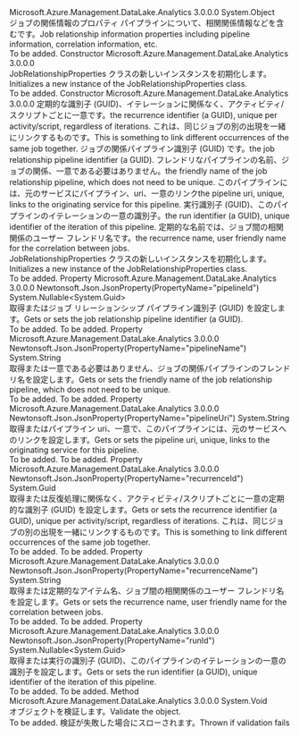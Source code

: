 <Type Name="JobRelationshipProperties" FullName="Microsoft.Azure.Management.DataLake.Analytics.Models.JobRelationshipProperties">
  <TypeSignature Language="C#" Value="public class JobRelationshipProperties" />
  <TypeSignature Language="ILAsm" Value=".class public auto ansi beforefieldinit JobRelationshipProperties extends System.Object" />
  <TypeSignature Language="DocId" Value="T:Microsoft.Azure.Management.DataLake.Analytics.Models.JobRelationshipProperties" />
  <TypeSignature Language="VB.NET" Value="Public Class JobRelationshipProperties" />
  <TypeSignature Language="F#" Value="type JobRelationshipProperties = class" />
  <AssemblyInfo>
    <AssemblyName>Microsoft.Azure.Management.DataLake.Analytics</AssemblyName>
    <AssemblyVersion>3.0.0.0</AssemblyVersion>
  </AssemblyInfo>
  <Base>
    <BaseTypeName>System.Object</BaseTypeName>
  </Base>
  <Interfaces />
  <Docs>
    <summary>
            <span data-ttu-id="d0c98-101">ジョブの関係情報のプロパティ パイプラインについて、相関関係情報などを含むです。</span><span class="sxs-lookup"><span data-stu-id="d0c98-101">Job relationship information properties including pipeline information, correlation information, etc.</span></span>
            </summary>
    <remarks>To be added.</remarks>
  </Docs>
  <Members>
    <Member MemberName=".ctor">
      <MemberSignature Language="C#" Value="public JobRelationshipProperties ();" />
      <MemberSignature Language="ILAsm" Value=".method public hidebysig specialname rtspecialname instance void .ctor() cil managed" />
      <MemberSignature Language="DocId" Value="M:Microsoft.Azure.Management.DataLake.Analytics.Models.JobRelationshipProperties.#ctor" />
      <MemberSignature Language="VB.NET" Value="Public Sub New ()" />
      <MemberType>Constructor</MemberType>
      <AssemblyInfo>
        <AssemblyName>Microsoft.Azure.Management.DataLake.Analytics</AssemblyName>
        <AssemblyVersion>3.0.0.0</AssemblyVersion>
      </AssemblyInfo>
      <Parameters />
      <Docs>
        <summary>
            <span data-ttu-id="d0c98-102">JobRelationshipProperties クラスの新しいインスタンスを初期化します。</span><span class="sxs-lookup"><span data-stu-id="d0c98-102">Initializes a new instance of the JobRelationshipProperties class.</span></span>
            </summary>
        <remarks>To be added.</remarks>
      </Docs>
    </Member>
    <Member MemberName=".ctor">
      <MemberSignature Language="C#" Value="public JobRelationshipProperties (Guid recurrenceId, Nullable&lt;Guid&gt; pipelineId = null, string pipelineName = null, string pipelineUri = null, Nullable&lt;Guid&gt; runId = null, string recurrenceName = null);" />
      <MemberSignature Language="ILAsm" Value=".method public hidebysig specialname rtspecialname instance void .ctor(valuetype System.Guid recurrenceId, valuetype System.Nullable`1&lt;valuetype System.Guid&gt; pipelineId, string pipelineName, string pipelineUri, valuetype System.Nullable`1&lt;valuetype System.Guid&gt; runId, string recurrenceName) cil managed" />
      <MemberSignature Language="DocId" Value="M:Microsoft.Azure.Management.DataLake.Analytics.Models.JobRelationshipProperties.#ctor(System.Guid,System.Nullable{System.Guid},System.String,System.String,System.Nullable{System.Guid},System.String)" />
      <MemberSignature Language="VB.NET" Value="Public Sub New (recurrenceId As Guid, Optional pipelineId As Nullable(Of Guid) = null, Optional pipelineName As String = null, Optional pipelineUri As String = null, Optional runId As Nullable(Of Guid) = null, Optional recurrenceName As String = null)" />
      <MemberSignature Language="F#" Value="new Microsoft.Azure.Management.DataLake.Analytics.Models.JobRelationshipProperties : Guid * Nullable&lt;Guid&gt; * string * string * Nullable&lt;Guid&gt; * string -&gt; Microsoft.Azure.Management.DataLake.Analytics.Models.JobRelationshipProperties" Usage="new Microsoft.Azure.Management.DataLake.Analytics.Models.JobRelationshipProperties (recurrenceId, pipelineId, pipelineName, pipelineUri, runId, recurrenceName)" />
      <MemberType>Constructor</MemberType>
      <AssemblyInfo>
        <AssemblyName>Microsoft.Azure.Management.DataLake.Analytics</AssemblyName>
        <AssemblyVersion>3.0.0.0</AssemblyVersion>
      </AssemblyInfo>
      <Parameters>
        <Parameter Name="recurrenceId" Type="System.Guid" />
        <Parameter Name="pipelineId" Type="System.Nullable&lt;System.Guid&gt;" />
        <Parameter Name="pipelineName" Type="System.String" />
        <Parameter Name="pipelineUri" Type="System.String" />
        <Parameter Name="runId" Type="System.Nullable&lt;System.Guid&gt;" />
        <Parameter Name="recurrenceName" Type="System.String" />
      </Parameters>
      <Docs>
        <param name="recurrenceId"><span data-ttu-id="d0c98-103">定期的な識別子 (GUID)、イテレーションに関係なく、アクティビティ/スクリプトごとに一意です。</span><span class="sxs-lookup"><span data-stu-id="d0c98-103">the recurrence identifier (a GUID), unique per activity/script, regardless of iterations.</span></span> <span data-ttu-id="d0c98-104">これは、同じジョブの別の出現を一緒にリンクするものです。</span><span class="sxs-lookup"><span data-stu-id="d0c98-104">This is something to link different occurrences of the same job together.</span></span></param>
        <param name="pipelineId"><span data-ttu-id="d0c98-105">ジョブの関係パイプライン識別子 (GUID) です。</span><span class="sxs-lookup"><span data-stu-id="d0c98-105">the job relationship pipeline identifier (a GUID).</span></span></param>
        <param name="pipelineName"><span data-ttu-id="d0c98-106">フレンドリなパイプラインの名前、ジョブの関係、一意である必要はありません。</span><span class="sxs-lookup"><span data-stu-id="d0c98-106">the friendly name of the job relationship pipeline, which does not need to be unique.</span></span></param>
        <param name="pipelineUri"><span data-ttu-id="d0c98-107">このパイプラインには、元のサービスにパイプライン、uri、一意のリンク</span><span class="sxs-lookup"><span data-stu-id="d0c98-107">the pipeline uri, unique, links to the originating service for this pipeline.</span></span></param>
        <param name="runId"><span data-ttu-id="d0c98-108">実行識別子 (GUID)、このパイプラインのイテレーションの一意の識別子。</span><span class="sxs-lookup"><span data-stu-id="d0c98-108">the run identifier (a GUID), unique identifier of the iteration of this pipeline.</span></span></param>
        <param name="recurrenceName"><span data-ttu-id="d0c98-109">定期的な名前では、ジョブ間の相関関係のユーザー フレンドリ名です。</span><span class="sxs-lookup"><span data-stu-id="d0c98-109">the recurrence name, user friendly name for the correlation between jobs.</span></span></param>
        <summary>
            <span data-ttu-id="d0c98-110">JobRelationshipProperties クラスの新しいインスタンスを初期化します。</span><span class="sxs-lookup"><span data-stu-id="d0c98-110">Initializes a new instance of the JobRelationshipProperties class.</span></span>
            </summary>
        <remarks>To be added.</remarks>
      </Docs>
    </Member>
    <Member MemberName="PipelineId">
      <MemberSignature Language="C#" Value="public Nullable&lt;Guid&gt; PipelineId { get; set; }" />
      <MemberSignature Language="ILAsm" Value=".property instance valuetype System.Nullable`1&lt;valuetype System.Guid&gt; PipelineId" />
      <MemberSignature Language="DocId" Value="P:Microsoft.Azure.Management.DataLake.Analytics.Models.JobRelationshipProperties.PipelineId" />
      <MemberSignature Language="VB.NET" Value="Public Property PipelineId As Nullable(Of Guid)" />
      <MemberSignature Language="F#" Value="member this.PipelineId : Nullable&lt;Guid&gt; with get, set" Usage="Microsoft.Azure.Management.DataLake.Analytics.Models.JobRelationshipProperties.PipelineId" />
      <MemberType>Property</MemberType>
      <AssemblyInfo>
        <AssemblyName>Microsoft.Azure.Management.DataLake.Analytics</AssemblyName>
        <AssemblyVersion>3.0.0.0</AssemblyVersion>
      </AssemblyInfo>
      <Attributes>
        <Attribute>
          <AttributeName>Newtonsoft.Json.JsonProperty(PropertyName="pipelineId")</AttributeName>
        </Attribute>
      </Attributes>
      <ReturnValue>
        <ReturnType>System.Nullable&lt;System.Guid&gt;</ReturnType>
      </ReturnValue>
      <Docs>
        <summary>
            <span data-ttu-id="d0c98-111">取得またはジョブ リレーションシップ パイプライン識別子 (GUID) を設定します。</span><span class="sxs-lookup"><span data-stu-id="d0c98-111">Gets or sets the job relationship pipeline identifier (a GUID).</span></span>
            </summary>
        <value>To be added.</value>
        <remarks>To be added.</remarks>
      </Docs>
    </Member>
    <Member MemberName="PipelineName">
      <MemberSignature Language="C#" Value="public string PipelineName { get; set; }" />
      <MemberSignature Language="ILAsm" Value=".property instance string PipelineName" />
      <MemberSignature Language="DocId" Value="P:Microsoft.Azure.Management.DataLake.Analytics.Models.JobRelationshipProperties.PipelineName" />
      <MemberSignature Language="VB.NET" Value="Public Property PipelineName As String" />
      <MemberSignature Language="F#" Value="member this.PipelineName : string with get, set" Usage="Microsoft.Azure.Management.DataLake.Analytics.Models.JobRelationshipProperties.PipelineName" />
      <MemberType>Property</MemberType>
      <AssemblyInfo>
        <AssemblyName>Microsoft.Azure.Management.DataLake.Analytics</AssemblyName>
        <AssemblyVersion>3.0.0.0</AssemblyVersion>
      </AssemblyInfo>
      <Attributes>
        <Attribute>
          <AttributeName>Newtonsoft.Json.JsonProperty(PropertyName="pipelineName")</AttributeName>
        </Attribute>
      </Attributes>
      <ReturnValue>
        <ReturnType>System.String</ReturnType>
      </ReturnValue>
      <Docs>
        <summary>
            <span data-ttu-id="d0c98-112">取得または一意である必要はありません、ジョブの関係パイプラインのフレンドリ名を設定します。</span><span class="sxs-lookup"><span data-stu-id="d0c98-112">Gets or sets the friendly name of the job relationship pipeline, which does not need to be unique.</span></span>
            </summary>
        <value>To be added.</value>
        <remarks>To be added.</remarks>
      </Docs>
    </Member>
    <Member MemberName="PipelineUri">
      <MemberSignature Language="C#" Value="public string PipelineUri { get; set; }" />
      <MemberSignature Language="ILAsm" Value=".property instance string PipelineUri" />
      <MemberSignature Language="DocId" Value="P:Microsoft.Azure.Management.DataLake.Analytics.Models.JobRelationshipProperties.PipelineUri" />
      <MemberSignature Language="VB.NET" Value="Public Property PipelineUri As String" />
      <MemberSignature Language="F#" Value="member this.PipelineUri : string with get, set" Usage="Microsoft.Azure.Management.DataLake.Analytics.Models.JobRelationshipProperties.PipelineUri" />
      <MemberType>Property</MemberType>
      <AssemblyInfo>
        <AssemblyName>Microsoft.Azure.Management.DataLake.Analytics</AssemblyName>
        <AssemblyVersion>3.0.0.0</AssemblyVersion>
      </AssemblyInfo>
      <Attributes>
        <Attribute>
          <AttributeName>Newtonsoft.Json.JsonProperty(PropertyName="pipelineUri")</AttributeName>
        </Attribute>
      </Attributes>
      <ReturnValue>
        <ReturnType>System.String</ReturnType>
      </ReturnValue>
      <Docs>
        <summary>
            <span data-ttu-id="d0c98-113">取得またはパイプライン uri、一意で、このパイプラインには、元のサービスへのリンクを設定します。</span><span class="sxs-lookup"><span data-stu-id="d0c98-113">Gets or sets the pipeline uri, unique, links to the originating service for this pipeline.</span></span>
            </summary>
        <value>To be added.</value>
        <remarks>To be added.</remarks>
      </Docs>
    </Member>
    <Member MemberName="RecurrenceId">
      <MemberSignature Language="C#" Value="public Guid RecurrenceId { get; set; }" />
      <MemberSignature Language="ILAsm" Value=".property instance valuetype System.Guid RecurrenceId" />
      <MemberSignature Language="DocId" Value="P:Microsoft.Azure.Management.DataLake.Analytics.Models.JobRelationshipProperties.RecurrenceId" />
      <MemberSignature Language="VB.NET" Value="Public Property RecurrenceId As Guid" />
      <MemberSignature Language="F#" Value="member this.RecurrenceId : Guid with get, set" Usage="Microsoft.Azure.Management.DataLake.Analytics.Models.JobRelationshipProperties.RecurrenceId" />
      <MemberType>Property</MemberType>
      <AssemblyInfo>
        <AssemblyName>Microsoft.Azure.Management.DataLake.Analytics</AssemblyName>
        <AssemblyVersion>3.0.0.0</AssemblyVersion>
      </AssemblyInfo>
      <Attributes>
        <Attribute>
          <AttributeName>Newtonsoft.Json.JsonProperty(PropertyName="recurrenceId")</AttributeName>
        </Attribute>
      </Attributes>
      <ReturnValue>
        <ReturnType>System.Guid</ReturnType>
      </ReturnValue>
      <Docs>
        <summary>
            <span data-ttu-id="d0c98-114">取得または反復処理に関係なく、アクティビティ/スクリプトごとに一意の定期的な識別子 (GUID) を設定します。</span><span class="sxs-lookup"><span data-stu-id="d0c98-114">Gets or sets the recurrence identifier (a GUID), unique per activity/script, regardless of iterations.</span></span> <span data-ttu-id="d0c98-115">これは、同じジョブの別の出現を一緒にリンクするものです。</span><span class="sxs-lookup"><span data-stu-id="d0c98-115">This is something to link different occurrences of the same job together.</span></span>
            </summary>
        <value>To be added.</value>
        <remarks>To be added.</remarks>
      </Docs>
    </Member>
    <Member MemberName="RecurrenceName">
      <MemberSignature Language="C#" Value="public string RecurrenceName { get; set; }" />
      <MemberSignature Language="ILAsm" Value=".property instance string RecurrenceName" />
      <MemberSignature Language="DocId" Value="P:Microsoft.Azure.Management.DataLake.Analytics.Models.JobRelationshipProperties.RecurrenceName" />
      <MemberSignature Language="VB.NET" Value="Public Property RecurrenceName As String" />
      <MemberSignature Language="F#" Value="member this.RecurrenceName : string with get, set" Usage="Microsoft.Azure.Management.DataLake.Analytics.Models.JobRelationshipProperties.RecurrenceName" />
      <MemberType>Property</MemberType>
      <AssemblyInfo>
        <AssemblyName>Microsoft.Azure.Management.DataLake.Analytics</AssemblyName>
        <AssemblyVersion>3.0.0.0</AssemblyVersion>
      </AssemblyInfo>
      <Attributes>
        <Attribute>
          <AttributeName>Newtonsoft.Json.JsonProperty(PropertyName="recurrenceName")</AttributeName>
        </Attribute>
      </Attributes>
      <ReturnValue>
        <ReturnType>System.String</ReturnType>
      </ReturnValue>
      <Docs>
        <summary>
            <span data-ttu-id="d0c98-116">取得または定期的なアイテム名、ジョブ間の相関関係のユーザー フレンドリ名を設定します。</span><span class="sxs-lookup"><span data-stu-id="d0c98-116">Gets or sets the recurrence name, user friendly name for the correlation between jobs.</span></span>
            </summary>
        <value>To be added.</value>
        <remarks>To be added.</remarks>
      </Docs>
    </Member>
    <Member MemberName="RunId">
      <MemberSignature Language="C#" Value="public Nullable&lt;Guid&gt; RunId { get; set; }" />
      <MemberSignature Language="ILAsm" Value=".property instance valuetype System.Nullable`1&lt;valuetype System.Guid&gt; RunId" />
      <MemberSignature Language="DocId" Value="P:Microsoft.Azure.Management.DataLake.Analytics.Models.JobRelationshipProperties.RunId" />
      <MemberSignature Language="VB.NET" Value="Public Property RunId As Nullable(Of Guid)" />
      <MemberSignature Language="F#" Value="member this.RunId : Nullable&lt;Guid&gt; with get, set" Usage="Microsoft.Azure.Management.DataLake.Analytics.Models.JobRelationshipProperties.RunId" />
      <MemberType>Property</MemberType>
      <AssemblyInfo>
        <AssemblyName>Microsoft.Azure.Management.DataLake.Analytics</AssemblyName>
        <AssemblyVersion>3.0.0.0</AssemblyVersion>
      </AssemblyInfo>
      <Attributes>
        <Attribute>
          <AttributeName>Newtonsoft.Json.JsonProperty(PropertyName="runId")</AttributeName>
        </Attribute>
      </Attributes>
      <ReturnValue>
        <ReturnType>System.Nullable&lt;System.Guid&gt;</ReturnType>
      </ReturnValue>
      <Docs>
        <summary>
            <span data-ttu-id="d0c98-117">取得または実行の識別子 (GUID)、このパイプラインのイテレーションの一意の識別子を設定します。</span><span class="sxs-lookup"><span data-stu-id="d0c98-117">Gets or sets the run identifier (a GUID), unique identifier of the iteration of this pipeline.</span></span>
            </summary>
        <value>To be added.</value>
        <remarks>To be added.</remarks>
      </Docs>
    </Member>
    <Member MemberName="Validate">
      <MemberSignature Language="C#" Value="public virtual void Validate ();" />
      <MemberSignature Language="ILAsm" Value=".method public hidebysig newslot virtual instance void Validate() cil managed" />
      <MemberSignature Language="DocId" Value="M:Microsoft.Azure.Management.DataLake.Analytics.Models.JobRelationshipProperties.Validate" />
      <MemberSignature Language="VB.NET" Value="Public Overridable Sub Validate ()" />
      <MemberSignature Language="F#" Value="abstract member Validate : unit -&gt; unit&#xA;override this.Validate : unit -&gt; unit" Usage="jobRelationshipProperties.Validate " />
      <MemberType>Method</MemberType>
      <AssemblyInfo>
        <AssemblyName>Microsoft.Azure.Management.DataLake.Analytics</AssemblyName>
        <AssemblyVersion>3.0.0.0</AssemblyVersion>
      </AssemblyInfo>
      <ReturnValue>
        <ReturnType>System.Void</ReturnType>
      </ReturnValue>
      <Parameters />
      <Docs>
        <summary>
            <span data-ttu-id="d0c98-118">オブジェクトを検証します。</span><span class="sxs-lookup"><span data-stu-id="d0c98-118">Validate the object.</span></span>
            </summary>
        <remarks>To be added.</remarks>
        <exception cref="T:Microsoft.Rest.ValidationException">
            <span data-ttu-id="d0c98-119">検証が失敗した場合にスローされます。</span><span class="sxs-lookup"><span data-stu-id="d0c98-119">Thrown if validation fails</span></span>
            </exception>
      </Docs>
    </Member>
  </Members>
</Type>